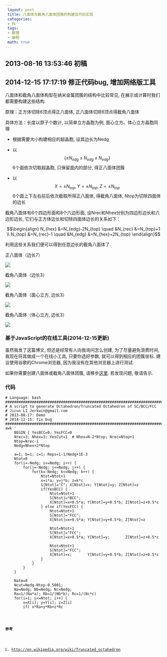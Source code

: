 ```yaml
---
 layout: post
 title: 八面体与截角八面体团簇的构建及代码实现
 categories: 
 - 科
 tags:
 - 数理
 - 编程
 math: true
---
```


## 2013-08-16 13:53:46 初稿

## 2014-12-15 17:17:19 修正代码bug, 增加网络版工具

八面体和截角八面体构型在纳米金属团簇的结构中比较常见, 在展示或计算时我们都需要构建这些结构.

原理：正方体切除6顶点得正八面体, 正八面体切除6顶点得截角八面体

具体方法：长度以原子个数计, 以简单立方晶胞为例, 面心立方、体心立方晶胞同理

- 根据需要大小构建相应的超晶胞, 设其边长为Nedg

- 以 $$\{\pm N_{edg} \pm N_{edg} \pm N_{edg}\}$$ 6个面依次切取超晶胞, 只保留面内的部分, 得正八面体团簇

- 以 $$X=\pm N_{top}, Y=\pm N_{top}, Z=\pm N_{top}$$ 6个面上下左右前后依次截取所得正八面体, 得截角八面体, Ntop为切除四面体的边长

截角八面体有6个四边形面和8个六边形面, 设Nrec和Nhex分别为四边形边长和六边形边长, 它们与正方体边长和切除四面体边长的关系如下：

$$\begin{align}
N_{hex} &=N_{edg}-2N_{top} \quad &N_{rec} &=N_{top}+1 \\
N_{top} &=N_{rec}-1 \quad &N_{edg} &=N_{hex}+2N_{top}
\end{align}$$

利用这些关系我们便可以得到任意边长的截角八面体了.

正八面体（边长7）

![](/pic/2013-08-16-八面体与截角八面体团簇_Oct.png)

截角八面体（边长3）

![](/pic/2013-08-16-八面体与截角八面体团簇_OctTruncSC.png)

截角八面体（面心立方, 边长3）

![](/pic/2013-08-16-八面体与截角八面体团簇_OctTrunc_FCC.png)

截角八面体（体心立方, 边长3）

![](/pic/2013-08-16-八面体与截角八面体团簇_OctTrunc_BCC.png)

### 基于JavaScript的在线工具(2014-12-15更新)

虽然我发了这篇博文, 但还是经常有人向我询问怎么创建, 为了尽量避免浪费时间, 我现在将其做成一个在线小工具, 只要你选好参数,
就可以得到相应的团簇坐标. 建议使用谷歌的Chrome浏览器, 因为我没有在其他浏览器上进行测试.

如果你需要创建八面体或截角八面体团簇, 请移步[这里](http://jerkwin.github.io/2014/12/15/%E5%85%AB%E9%9D%A2%E4%BD%93%E4%B8%8E%E6%88%AA%E8%A7%92%E5%85%AB%E9%9D%A2%E4%BD%93%E5%9B%A2%E7%B0%87%E5%9C%A8%E7%BA%BF%E5%88%9B%E5%BB%BA%E5%B7%A5%E5%85%B7/). 若发现问题, 敬请告示.

### 代码

<pre class="line-numbers" data-start="0"><code class="language-bash"># Language: bash
################################################################################
# A script to generate Octahedron/Truncated Octahedron of SC/BCC/FCC
# Jicun LI Jerkwin@gmail.com
# 2013-08-17: Demo
# 2014-12-15: fix bug
################################################################################
awk '
	BEGIN { YesBCC=0; YesFCC=0
	Nrec=3; Nhex=3; YesCut=1  # Nhex=N-2*Ntop; Nrec=Ntop+1
	Ntop=Nrec-1
	Nedg=Nhex+2*Ntop

	a=1; b=1; c=1; Reps=1-1/Nedg+1E-3
	Ntot=0
	for(i=-Nedg; i<=Nedg; i++) {
		for(j=-Nedg; j<=Nedg; j++) {
			for(k=-Nedg; k<=Nedg; k++) {
				Ntot=Ntot+1
				x=i*a; y=j*b; z=k*c
				S[Ntot]="C"; X[Ntot]=x; Y[Ntot]=y; Z[Ntot]=z
				if(YesBCC) {
					Ntot=Ntot+1
					S[Ntot]="BCC";
					X[Ntot]=x+0.5*a; Y[Ntot]=y+0.5*b; Z[Ntot]=z+0.5*c
				} else if(YesFCC) {
					Ntot=Ntot+1
					S[Ntot]="FCC";
					X[Ntot]=x+0.5*a; Y[Ntot]=y+0.5*b; Z[Ntot]=z

					Ntot=Ntot+1
					S[Ntot]="FCC";
					X[Ntot]=x+0.5*a; Y[Ntot]=y;       Z[Ntot]=z+0.5*c

					Ntot=Ntot+1
					S[Ntot]="FCC";
					X[Ntot]=x;       Y[Ntot]=y+0.5*b; Z[Ntot]=z+0.5*c
				}
			}
		}
	}

	Natm=0
	Ncut=Nedg-Ntop-0.5001;
	Na=Nedg; Nb=Nedg; Nc=Nedg;
	Ra=1/(Na*a); Rb=1/(Nb*b); Rc=1/(Nc*c)
	for(i=1; i<=Ntot; i++) {
		x=X[i]; y=Y[i]; z=Z[i]
		if( x*Ra+y*Rb+z*Rc<Reps &&  x*Ra-y*Rb+z*Rc<Reps \
		&& -x*Ra+y*Rb+z*Rc<Reps && -x*Ra-y*Rb+z*Rc<Reps \
		&&  x*Ra+y*Rb-z*Rc<Reps &&  x*Ra-y*Rb-z*Rc<Reps \
		&& -x*Ra+y*Rb-z*Rc<Reps && -x*Ra-y*Rb-z*Rc<Reps ) {
			if(YesCut) {
				if(-Ncut*a<x && x<Ncut*a && -Ncut*b<y && y<Ncut*b && -Ncut*c<z && z<Ncut*c) {
					Natm=Natm+1; YesIn[i]=1
				}
			} else {
				Natm=Natm+1; YesIn[i]=1
			}
		}
	}

	print Natm
	print "BCC= " YesBCC, "FCC= " YesFCC, "Nhex= " Nhex, "Nrec= " Nrec
	for(i=1; i<=Ntot; i++) {
		if(YesIn[i]) printf "%5s %8.3f %8.3f %8.3f\n", S[i], X[i], Y[i], Z[i]
	}
} '
</code></pre>

**参考**

1. <http://en.wikipedia.org/wiki/Truncated_octahedron>
